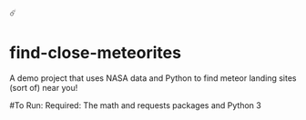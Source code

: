 ☄️
# find-close-meteorites
A demo project that uses NASA data and Python to find meteor landing sites (sort of) near you! 

#To Run: 
Required: The math and requests packages and Python 3 


